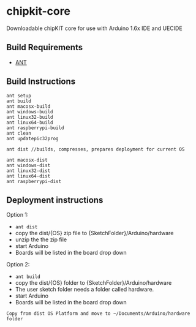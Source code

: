 # chipkit-core
Downloadable chipKIT core for use with Arduino 1.6x IDE and UECIDE
## Build Requirements

* [ANT](http://ant.apache.org/)

## Build Instructions

```
ant setup
ant build
ant macosx-build
ant windows-build
ant linux32-build
ant linux64-build
ant raspberrypi-build
ant clean
ant updatepic32prog

ant dist //builds, compresses, prepares deployment for current OS

ant macosx-dist
ant windows-dist
ant linux32-dist
ant linux64-dist
ant raspberrypi-dist

```

## Deployment instructions

Option 1:
* `ant dist`
* copy the dist/{OS} zip file to {SketchFolder}/Arduino/hardware
* unzip the the zip file
* start Arduino
* Boards will be listed in the board drop down

Option 2:
* `ant build`
* copy the dist/{OS} folder  to {SketchFolder}/Arduino/hardware
* The user sketch folder needs a folder called hardware.
* start Arduino
* Boards will be listed in the board drop down

```
Copy from dist OS Platform and move to ~/Documents/Arduino/hardware folder
```
